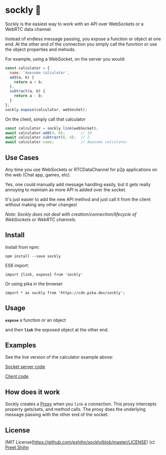 # sockly 🧦

Sockly is the easiest way to work with an API over WebSockets or a WebRTC data channel. 

Instead of endless message passing, you expose a function or object at one end. At the other end of the connection you simply call the function or use the object properties and mehods. 

For example, using a WebSocket, on the server you would:

```javascript
const calculator = {
  name: 'Awesome calculator',
  add(a, b) {
    return a + b;
  },
  subtract(a, b) {
    return a - b;
  }
};
sockly.expose(calculator, webSocket);
```

On the client, simply call that calculator
```javascript
const calculator = sockly.link(webSocket);
await calculator.add(4, 6);       // 10
await calculator.subtract(6, 4);  // 2
await calculator.name;            // Awesome calculator
```

## Use Cases

Any time you use WebSockets or RTCDataChannel for p2p applications on the web (Chat app, games, etc). 

Yes, one could manually add message handling easily, but it gets really annoying to maintain as more API is added over the socket. 

It's just easier to add the new API method and just call it from the client without making any other changes!

*Note: Sockly does not deal with creation/connection/lifecycle of WebSockets or WebRTC channels.*

## Install

Install from npm:
```
npm install --save sockly
```
ES6 import:
```
import {link, expose} from 'sockly'
```

Or using pika in the browser
```
import * as sockly from 'https://cdn.pika.dev/sockly';
```

## Usage

**`expose`** a function or an object 

and then **`link`** the exposed object at the other end. 

## Examples

See the live version of the calculator example above:

[Socket server code](https://glitch.com/edit/#!/sockly-basic-server)

[Client code](https://glitch.com/edit/#!/sockly-basic-client)

## How does it work

Sockly creates a [Proxy](https://developer.mozilla.org/en-US/docs/Web/JavaScript/Reference/Global_Objects/Proxy) when you `link` a connection. This proxy intercepts property gets/sets, and method calls. The proxy does the underlying message passing with the other end of the socket. 

## License
[MIT License]https://github.com/pshihn/sockly/blob/master/LICENSE) (c) [Preet Shihn](https://twitter.com/preetster)
